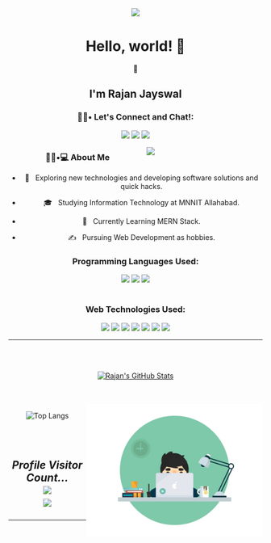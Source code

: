 <div align="center">
<img src="https://i.imgur.com/8MupZHY.gif" width="400px" />
<br>

# Hello, world! 👋
👋<h2> I'm Rajan Jayswal</h2>
<h3> 👨🏻• Let's Connect and Chat!: </h3>

[<img src="https://img.shields.io/badge/linkedin-%230077B5.svg?&style=for-the-badge&logo=linkedin&logoColor=white">](https://www.linkedin.com/in/rajan-jayswal/)
[<img src="https://img.shields.io/badge/instagram-%23E4405F.svg?&style=for-the-badge&logo=instagram&logoColor=white">](https://www.instagram.com/rajanzais/)
[<img src="https://img.shields.io/badge/facebook-%231877F2.svg?&style=for-the-badge&logo=facebook&logoColor=white">](https://www.facebook.com/rajan.jaiswal.9803/)



<img align='right' src="https://media.giphy.com/media/M9gbBd9nbDrOTu1Mqx/giphy.gif" width="230">

<h3> 👨🏻•💻 About Me </h3>



- 🤔 &nbsp; Exploring new technologies and developing software solutions and quick hacks.

- 🎓 &nbsp; Studying Information Technology at MNNIT Allahabad.

- 🌱 &nbsp; Currently Learning MERN Stack.

- ✍️ &nbsp; Pursuing Web Development as hobbies.

### Programming Languages Used:
  <div display="flex">
  <img src="https://img.shields.io/badge/c%20-%2300599C.svg?&style=for-the-badge&logo=c&logoColor=white">
   <img src="https://img.shields.io/badge/c++-%23121011.svg?&style=for-the-badge&logo=c++&logoColor=white"/>
  <img src="https://img.shields.io/badge/java-%23121011.svg?&style=for-the-badge&logo=java&logoColor=white"/>

</div>
<br>

### Web Technologies Used:
<div display="flex">
  <img src="https://img.shields.io/badge/html5%20-%23E34F26.svg?&style=for-the-badge&logo=html5&logoColor=white">
  <img src="https://img.shields.io/badge/css3%20-%231572B6.svg?&style=for-the-badge&logo=css3&logoColor=white">
  <img src="https://img.shields.io/badge/javascript%20-%231572B6.svg?&style=for-the-badge&logo=javascript&logoColor=white">
<img src="https://img.shields.io/badge/nodejs%20-%231572B6.svg?&style=for-the-badge&logo=nodejs&logoColor=white">
<img src="https://img.shields.io/badge/mysql%20-%231572B6.svg?&style=for-the-badge&logo=mysql&logoColor=white">
  <img src="https://img.shields.io/badge/git%20-%23F05033.svg?&style=for-the-badge&logo=git&logoColor=white"/>
  <img src="https://img.shields.io/badge/github%20-%23121011.svg?&style=for-the-badge&logo=github&logoColor=white"/>

</div>

<hr>



<br/><br/>

[![Rajan's GitHub Stats](https://github-readme-stats.vercel.app/api?username=Rajan-max&show_icons=true)](https://github.com/Rajan-max)

<br/>

<br/>

<img src="https://github.com/nirala69/nirala69/blob/master/70804f7e25b11f29db904f2fa7b4cd9d.gif" width="350" align='right'>

![Top Langs](https://github-readme-stats.vercel.app/api/top-langs/?username=Rajan-max&show_icons=true)

<br><br>
<p align="center"> 
  <i><b><h2 align="center">Profile Visitor Count...</></b></i><br>
  <img src="https://raw.githubusercontent.com/saadeghi/saadeghi/master/dino.gif" /><br>
  <img src="https://profile-counter.glitch.me/Rajan-max/count.svg" />
</p>


<hr>







